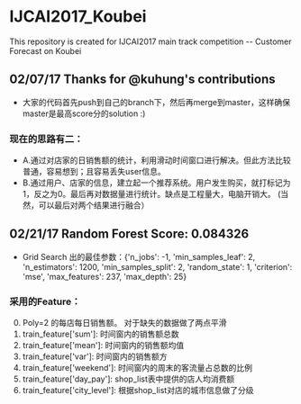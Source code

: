 # IJCAI2017_Koubei
This repository is created for IJCAI2017 main track competition -- Customer Forecast on Koubei
## 02/07/17 Thanks for @kuhung's contributions
- 大家的代码首先push到自己的branch下，然后再merge到master，这样确保master是最高score分的solution :)

### 现在的思路有二：
- A.通过对店家的日销售额的统计，利用滑动时间窗口进行解决。但此方法比较普通，容易想到；且容易丢失user信息。
- B.通过用户、店家的信息，建立起一个推荐系统。用户发生购买，就打标记为1，反之为0。最后再对数据量进行统计。缺点是工程量大，电脑开销大。
(当然，可以最后对两个结果进行融合）

## 02/21/17 Random Forest Score: 0.084326
- Grid Search 出的最佳参数：{'n_jobs': -1, 'min_samples_leaf': 2, 'n_estimators': 1200, 'min_samples_split': 2, 'random_state': 1, 'criterion': 'mse', 'max_features': 237, 'max_depth': 25}
### 采用的Feature：
0. Poly=2 的每店每日销售额。 对于缺失的数据做了两点平滑
1. train_feature['sum']: 时间窗内的销售额总数
2. train_feature['mean']: 时间窗内的销售额均值
3. train_feature['var']: 时间窗内的销售额方
4. train_feature['weekend']: 时间窗内的周末的客流量占总数的比例
5. train_feature['day_pay']: shop_list表中提供的店人均消费额
6. train_feature['city_level']: 根据shop_list对店的城市信息做了分级
 
